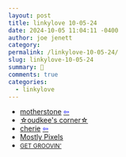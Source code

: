 ```yaml
---
layout: post
title: 𝚕𝚒𝚗𝚔𝚢𝚕𝚘𝚟𝚎 𝟷𝟶-𝟶𝟻-𝟸𝟺
date: 2024-10-05 11:04:11 -0400
author: joe jenett
category: 
permalink: /linkylove-10-05-24/
slug: linkylove-10-05-24
summary: 🎈
comments: true
categories:
  - linkylove
---
```

<ul class="linkylove">
	<li><a title="Avery" href="https://motherstone.co/">motherstone</a>  <a title="source" href="https://theadlibclub.neocities.org/members"><span style="color:blue;">&#8678;</span></a></li>
	<li><a title="oudkee" href="https://oudkee.neocities.org/">☆oudkee's corner☆</a></li>
	<li><a title="cherie" href="https://cherie.nekoweb.org/">cherie</a>  <a title="source" href="https://pantson.xandra.cc/members"><span style="color:blue;">&#8678;</span></a></li>
	<li><a title="Mostly Pixels" href="https://mostlypixels.com/">Mostly Pixels</a></li>
	<li><a title="Sun" href="https://sunpop.neocities.org/"><small>GET GROOVIN'</small></a></li>
</ul>
<a style="display:none;" href="https://brid.gy/publish/mastodon"><small>(cross-posted to mastodon)</small></a>